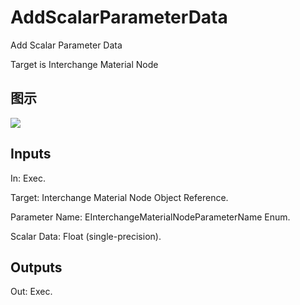 # AddScalarParameterData

Add Scalar Parameter Data

Target is Interchange Material Node

## 图示

![]($-20221218-19312398.png)

## Inputs

In: Exec.

Target: Interchange Material Node Object Reference.

Parameter Name: EInterchangeMaterialNodeParameterName Enum.

Scalar Data: Float (single-precision).  

## Outputs

Out: Exec.

